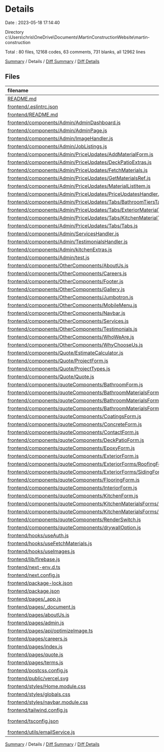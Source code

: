 # Details

Date : 2023-05-18 17:14:40

Directory c:\\Users\\chris\\OneDrive\\Documents\\MartinConstructionWebsite\\martin-construction

Total : 80 files,  12168 codes, 63 comments, 731 blanks, all 12962 lines

[Summary](results.md) / Details / [Diff Summary](diff.md) / [Diff Details](diff-details.md)

## Files
| filename | language | code | comment | blank | total |
| :--- | :--- | ---: | ---: | ---: | ---: |
| [README.md](/README.md) | Markdown | 1 | 0 | 0 | 1 |
| [frontend/.eslintrc.json](/frontend/.eslintrc.json) | JSON | 3 | 0 | 1 | 4 |
| [frontend/README.md](/frontend/README.md) | Markdown | 20 | 0 | 15 | 35 |
| [frontend/components/Admin/AdminDashboard.js](/frontend/components/Admin/AdminDashboard.js) | JavaScript | 80 | 0 | 7 | 87 |
| [frontend/components/Admin/AdminPage.js](/frontend/components/Admin/AdminPage.js) | JavaScript | 74 | 0 | 11 | 85 |
| [frontend/components/Admin/ImageHandler.js](/frontend/components/Admin/ImageHandler.js) | JavaScript | 318 | 2 | 27 | 347 |
| [frontend/components/Admin/JobListings.js](/frontend/components/Admin/JobListings.js) | JavaScript | 174 | 0 | 9 | 183 |
| [frontend/components/Admin/PriceUpdates/AddMaterialForm.js](/frontend/components/Admin/PriceUpdates/AddMaterialForm.js) | JavaScript | 115 | 0 | 9 | 124 |
| [frontend/components/Admin/PriceUpdates/DeckPatioExtras.js](/frontend/components/Admin/PriceUpdates/DeckPatioExtras.js) | JavaScript | 27 | 0 | 0 | 27 |
| [frontend/components/Admin/PriceUpdates/FetchMaterials.js](/frontend/components/Admin/PriceUpdates/FetchMaterials.js) | JavaScript | 0 | 0 | 2 | 2 |
| [frontend/components/Admin/PriceUpdates/GetMaterialsRef.js](/frontend/components/Admin/PriceUpdates/GetMaterialsRef.js) | JavaScript | 63 | 0 | 12 | 75 |
| [frontend/components/Admin/PriceUpdates/MaterialListItem.js](/frontend/components/Admin/PriceUpdates/MaterialListItem.js) | JavaScript | 35 | 0 | 2 | 37 |
| [frontend/components/Admin/PriceUpdates/PriceUpdatesHandler.js](/frontend/components/Admin/PriceUpdates/PriceUpdatesHandler.js) | JavaScript | 470 | 0 | 15 | 485 |
| [frontend/components/Admin/PriceUpdates/Tabs/BathroomTiersTabs.js](/frontend/components/Admin/PriceUpdates/Tabs/BathroomTiersTabs.js) | JavaScript | 38 | 0 | 2 | 40 |
| [frontend/components/Admin/PriceUpdates/Tabs/ExteriorMaterialTabs.js](/frontend/components/Admin/PriceUpdates/Tabs/ExteriorMaterialTabs.js) | JavaScript | 28 | 0 | 2 | 30 |
| [frontend/components/Admin/PriceUpdates/Tabs/KitchenMaterialTabs.js](/frontend/components/Admin/PriceUpdates/Tabs/KitchenMaterialTabs.js) | JavaScript | 28 | 0 | 2 | 30 |
| [frontend/components/Admin/PriceUpdates/Tabs/Tabs.js](/frontend/components/Admin/PriceUpdates/Tabs/Tabs.js) | JavaScript | 34 | 0 | 5 | 39 |
| [frontend/components/Admin/ServicesHandler.js](/frontend/components/Admin/ServicesHandler.js) | JavaScript | 125 | 13 | 10 | 148 |
| [frontend/components/Admin/TestimonialsHandler.js](/frontend/components/Admin/TestimonialsHandler.js) | JavaScript | 150 | 0 | 9 | 159 |
| [frontend/components/Admin/kitchenExtras.js](/frontend/components/Admin/kitchenExtras.js) | JavaScript | 30 | 0 | 3 | 33 |
| [frontend/components/Admin/test.js](/frontend/components/Admin/test.js) | JavaScript | 0 | 0 | 1 | 1 |
| [frontend/components/OtherComponents/AboutUs.js](/frontend/components/OtherComponents/AboutUs.js) | JavaScript | 159 | 0 | 9 | 168 |
| [frontend/components/OtherComponents/Careers.js](/frontend/components/OtherComponents/Careers.js) | JavaScript | 247 | 3 | 17 | 267 |
| [frontend/components/OtherComponents/Footer.js](/frontend/components/OtherComponents/Footer.js) | JavaScript | 128 | 4 | 9 | 141 |
| [frontend/components/OtherComponents/Gallery.js](/frontend/components/OtherComponents/Gallery.js) | JavaScript | 105 | 0 | 11 | 116 |
| [frontend/components/OtherComponents/Jumbotron.js](/frontend/components/OtherComponents/Jumbotron.js) | JavaScript | 60 | 0 | 6 | 66 |
| [frontend/components/OtherComponents/MobileMenu.js](/frontend/components/OtherComponents/MobileMenu.js) | JavaScript | 144 | 0 | 7 | 151 |
| [frontend/components/OtherComponents/Navbar.js](/frontend/components/OtherComponents/Navbar.js) | JavaScript | 169 | 0 | 11 | 180 |
| [frontend/components/OtherComponents/Services.js](/frontend/components/OtherComponents/Services.js) | JavaScript | 90 | 3 | 11 | 104 |
| [frontend/components/OtherComponents/Testimonials.js](/frontend/components/OtherComponents/Testimonials.js) | JavaScript | 85 | 0 | 10 | 95 |
| [frontend/components/OtherComponents/WhoWeAre.js](/frontend/components/OtherComponents/WhoWeAre.js) | JavaScript | 163 | 0 | 4 | 167 |
| [frontend/components/OtherComponents/WhyChooseUs.js](/frontend/components/OtherComponents/WhyChooseUs.js) | JavaScript | 96 | 0 | 7 | 103 |
| [frontend/components/Quote/EstimateCalculator.js](/frontend/components/Quote/EstimateCalculator.js) | JavaScript | 82 | 0 | 4 | 86 |
| [frontend/components/Quote/ProjectForm.js](/frontend/components/Quote/ProjectForm.js) | JavaScript | 35 | 0 | 3 | 38 |
| [frontend/components/Quote/ProjectTypes.js](/frontend/components/Quote/ProjectTypes.js) | JavaScript | 28 | 0 | 5 | 33 |
| [frontend/components/Quote/Quote.js](/frontend/components/Quote/Quote.js) | JavaScript | 254 | 13 | 22 | 289 |
| [frontend/components/quoteComponents/BathroomForm.js](/frontend/components/quoteComponents/BathroomForm.js) | JavaScript | 214 | 0 | 40 | 254 |
| [frontend/components/quoteComponents/BathroomMaterialsForms/ShowerTubForm.js](/frontend/components/quoteComponents/BathroomMaterialsForms/ShowerTubForm.js) | JavaScript | 66 | 0 | 14 | 80 |
| [frontend/components/quoteComponents/BathroomMaterialsForms/SinkForm.js](/frontend/components/quoteComponents/BathroomMaterialsForms/SinkForm.js) | JavaScript | 66 | 0 | 13 | 79 |
| [frontend/components/quoteComponents/BathroomMaterialsForms/ToiletForm.js](/frontend/components/quoteComponents/BathroomMaterialsForms/ToiletForm.js) | JavaScript | 66 | 0 | 13 | 79 |
| [frontend/components/quoteComponents/CoatingsForm.js](/frontend/components/quoteComponents/CoatingsForm.js) | JavaScript | 67 | 0 | 11 | 78 |
| [frontend/components/quoteComponents/ConcreteForm.js](/frontend/components/quoteComponents/ConcreteForm.js) | JavaScript | 63 | 0 | 12 | 75 |
| [frontend/components/quoteComponents/ContactForm.js](/frontend/components/quoteComponents/ContactForm.js) | JavaScript | 66 | 0 | 3 | 69 |
| [frontend/components/quoteComponents/DeckPatioForm.js](/frontend/components/quoteComponents/DeckPatioForm.js) | JavaScript | 163 | 0 | 24 | 187 |
| [frontend/components/quoteComponents/EpoxyForm.js](/frontend/components/quoteComponents/EpoxyForm.js) | JavaScript | 67 | 0 | 11 | 78 |
| [frontend/components/quoteComponents/ExteriorForm.js](/frontend/components/quoteComponents/ExteriorForm.js) | JavaScript | 126 | 0 | 26 | 152 |
| [frontend/components/quoteComponents/ExteriorForms/RoofingForm.js](/frontend/components/quoteComponents/ExteriorForms/RoofingForm.js) | JavaScript | 84 | 0 | 15 | 99 |
| [frontend/components/quoteComponents/ExteriorForms/SidingForm.js](/frontend/components/quoteComponents/ExteriorForms/SidingForm.js) | JavaScript | 85 | 0 | 20 | 105 |
| [frontend/components/quoteComponents/FlooringForm.js](/frontend/components/quoteComponents/FlooringForm.js) | JavaScript | 77 | 0 | 12 | 89 |
| [frontend/components/quoteComponents/InteriorForm.js](/frontend/components/quoteComponents/InteriorForm.js) | JavaScript | 158 | 0 | 26 | 184 |
| [frontend/components/quoteComponents/KitchenForm.js](/frontend/components/quoteComponents/KitchenForm.js) | JavaScript | 227 | 0 | 29 | 256 |
| [frontend/components/quoteComponents/KitchenMaterialsForms/CabinetsForm.js](/frontend/components/quoteComponents/KitchenMaterialsForms/CabinetsForm.js) | JavaScript | 99 | 0 | 14 | 113 |
| [frontend/components/quoteComponents/KitchenMaterialsForms/CountertopsForm.js](/frontend/components/quoteComponents/KitchenMaterialsForms/CountertopsForm.js) | JavaScript | 91 | 0 | 14 | 105 |
| [frontend/components/quoteComponents/RenderSwitch.js](/frontend/components/quoteComponents/RenderSwitch.js) | JavaScript | 28 | 0 | 2 | 30 |
| [frontend/components/quoteComponents/drywallOption.js](/frontend/components/quoteComponents/drywallOption.js) | JavaScript | 45 | 0 | 8 | 53 |
| [frontend/hooks/useAuth.js](/frontend/hooks/useAuth.js) | JavaScript | 53 | 2 | 9 | 64 |
| [frontend/hooks/useFetchMaterials.js](/frontend/hooks/useFetchMaterials.js) | JavaScript | 196 | 1 | 23 | 220 |
| [frontend/hooks/useImages.js](/frontend/hooks/useImages.js) | JavaScript | 21 | 0 | 7 | 28 |
| [frontend/lib/firebase.js](/frontend/lib/firebase.js) | JavaScript | 25 | 7 | 7 | 39 |
| [frontend/next-env.d.ts](/frontend/next-env.d.ts) | TypeScript | 0 | 4 | 2 | 6 |
| [frontend/next.config.js](/frontend/next.config.js) | JavaScript | 8 | 1 | 2 | 11 |
| [frontend/package-lock.json](/frontend/package-lock.json) | JSON | 5,690 | 0 | 1 | 5,691 |
| [frontend/package.json](/frontend/package.json) | JSON | 41 | 0 | 1 | 42 |
| [frontend/pages/_app.js](/frontend/pages/_app.js) | JavaScript | 58 | 0 | 6 | 64 |
| [frontend/pages/_document.js](/frontend/pages/_document.js) | JavaScript | 34 | 0 | 4 | 38 |
| [frontend/pages/aboutUs.js](/frontend/pages/aboutUs.js) | JavaScript | 22 | 0 | 3 | 25 |
| [frontend/pages/admin.js](/frontend/pages/admin.js) | JavaScript | 10 | 1 | 1 | 12 |
| [frontend/pages/api/optimizeImage.ts](/frontend/pages/api/optimizeImage.ts) | TypeScript | 21 | 0 | 4 | 25 |
| [frontend/pages/careers.js](/frontend/pages/careers.js) | JavaScript | 21 | 2 | 4 | 27 |
| [frontend/pages/index.js](/frontend/pages/index.js) | JavaScript | 58 | 0 | 2 | 60 |
| [frontend/pages/quote.js](/frontend/pages/quote.js) | JavaScript | 19 | 1 | 3 | 23 |
| [frontend/pages/terms.js](/frontend/pages/terms.js) | JavaScript | 53 | 0 | 3 | 56 |
| [frontend/postcss.config.js](/frontend/postcss.config.js) | JavaScript | 6 | 0 | 1 | 7 |
| [frontend/public/vercel.svg](/frontend/public/vercel.svg) | XML | 4 | 0 | 0 | 4 |
| [frontend/styles/Home.module.css](/frontend/styles/Home.module.css) | CSS | 146 | 2 | 33 | 181 |
| [frontend/styles/globals.css](/frontend/styles/globals.css) | CSS | 49 | 0 | 14 | 63 |
| [frontend/styles/navbar.module.css](/frontend/styles/navbar.module.css) | CSS | 3 | 0 | 2 | 5 |
| [frontend/tailwind.config.js](/frontend/tailwind.config.js) | JavaScript | 24 | 1 | 1 | 26 |
| [frontend/tsconfig.json](/frontend/tsconfig.json) | JSON with Comments | 29 | 0 | 1 | 30 |
| [frontend/utils/emailService.js](/frontend/utils/emailService.js) | JavaScript | 61 | 3 | 10 | 74 |

[Summary](results.md) / Details / [Diff Summary](diff.md) / [Diff Details](diff-details.md)